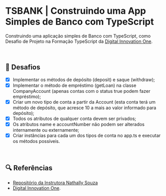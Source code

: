 # TSBANK | Construindo uma App Simples de Banco com TypeScript
 Construindo uma aplicação simples de Banco com TypeScript, como Desafio de Projeto na Formação TypeScript da [Digital Innovation One](https://www.dio.me/).

<br>

## 🚀 Desafios
- [x] Implementar os métodos de depósito (deposit) e saque (withdraw);
- [x] Implementar o método de empréstimo (getLoan) na classe CompanyAccount (apenas contas com o status true podem fazer empréstimo);
- [x] Criar um novo tipo de conta a partir da Account (esta conta terá um método de depósito, que acresce 10 a mais ao valor informado para depósito);
- [x] Todos os atributos de qualquer conta devem ser privados;
- [x] Os atributos name e accountNumber não podem ser alterados internamente ou externamente;
- [x] Criar instâncias para cada um dos tipos de conta no app.ts e executar os métodos possíveis.

<br>

## 🔍 Referências

- [Repositório da Instrutora Nathally Souza](https://github.com/digitalinnovationone/desafio01-ts)
- [Digital Innovation One](https://www.dio.me/).
